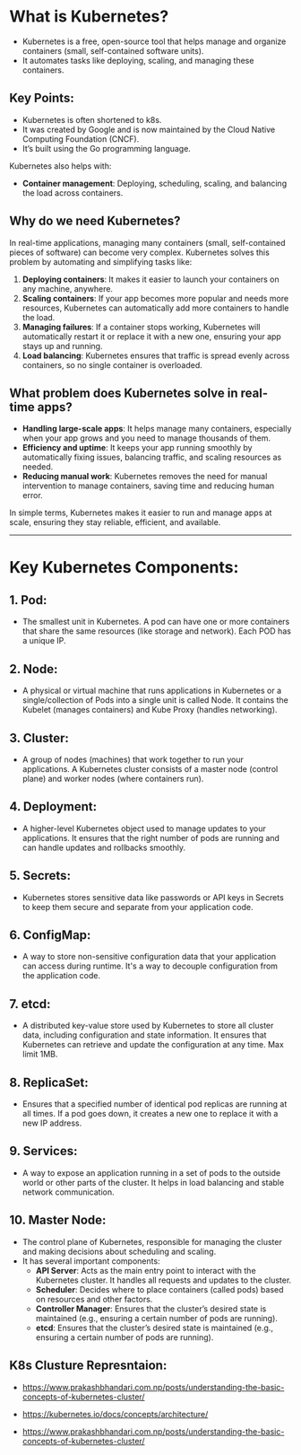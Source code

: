 # What is Kubernetes?

- Kubernetes is a free, open-source tool that helps manage and organize containers (small, self-contained software units).
- It automates tasks like deploying, scaling, and managing these containers.

## Key Points:

- Kubernetes is often shortened to k8s.
- It was created by Google and is now maintained by the Cloud Native Computing Foundation (CNCF).
- It’s built using the Go programming language.

Kubernetes also helps with:

- **Container management**: Deploying, scheduling, scaling, and balancing the load across containers.

## Why do we need Kubernetes?

In real-time applications, managing many containers (small, self-contained pieces of software) can become very complex. Kubernetes solves this problem by automating and simplifying tasks like:

1. **Deploying containers**: It makes it easier to launch your containers on any machine, anywhere.
2. **Scaling containers**: If your app becomes more popular and needs more resources, Kubernetes can automatically add more containers to handle the load.
3. **Managing failures**: If a container stops working, Kubernetes will automatically restart it or replace it with a new one, ensuring your app stays up and running.
4. **Load balancing**: Kubernetes ensures that traffic is spread evenly across containers, so no single container is overloaded.

## What problem does Kubernetes solve in real-time apps?

- **Handling large-scale apps**: It helps manage many containers, especially when your app grows and you need to manage thousands of them.
- **Efficiency and uptime**: It keeps your app running smoothly by automatically fixing issues, balancing traffic, and scaling resources as needed.
- **Reducing manual work**: Kubernetes removes the need for manual intervention to manage containers, saving time and reducing human error.

In simple terms, Kubernetes makes it easier to run and manage apps at scale, ensuring they stay reliable, efficient, and available.

---

# Key Kubernetes Components:

## 1. Pod:
- The smallest unit in Kubernetes. A pod can have one or more containers that share the same resources (like storage and network). Each POD has a unique IP.

## 2. Node:
- A physical or virtual machine that runs applications in Kubernetes or a single/collection of Pods into a single unit is called Node. It contains the Kubelet (manages containers) and Kube Proxy (handles networking).

## 3. Cluster:
- A group of nodes (machines) that work together to run your applications. A Kubernetes cluster consists of a master node (control plane) and worker nodes (where containers run).

## 4. Deployment:
- A higher-level Kubernetes object used to manage updates to your applications. It ensures that the right number of pods are running and can handle updates and rollbacks smoothly.

## 5. Secrets:
- Kubernetes stores sensitive data like passwords or API keys in Secrets to keep them secure and separate from your application code.

## 6. ConfigMap:
- A way to store non-sensitive configuration data that your application can access during runtime. It's a way to decouple configuration from the application code.

## 7. etcd:
- A distributed key-value store used by Kubernetes to store all cluster data, including configuration and state information. It ensures that Kubernetes can retrieve and update the configuration at any time. Max limit 1MB.

## 8. ReplicaSet:
- Ensures that a specified number of identical pod replicas are running at all times. If a pod goes down, it creates a new one to replace it with a new IP address.

## 9. Services:
- A way to expose an application running in a set of pods to the outside world or other parts of the cluster. It helps in load balancing and stable network communication.

## 10. Master Node:
- The control plane of Kubernetes, responsible for managing the cluster and making decisions about scheduling and scaling.
- It has several important components:
  - **API Server**: Acts as the main entry point to interact with the Kubernetes cluster. It handles all requests and updates to the cluster.
  - **Scheduler**: Decides where to place containers (called pods) based on resources and other factors.
  - **Controller Manager**: Ensures that the cluster’s desired state is maintained (e.g., ensuring a certain number of pods are running).
  - **etcd**: Ensures that the cluster’s desired state is maintained (e.g., ensuring a certain number of pods are running).

## K8s Clusture Represntaion: 
- https://www.prakashbhandari.com.np/posts/understanding-the-basic-concepts-of-kubernetes-cluster/
- https://kubernetes.io/docs/concepts/architecture/

- https://www.prakashbhandari.com.np/posts/understanding-the-basic-concepts-of-kubernetes-cluster/

